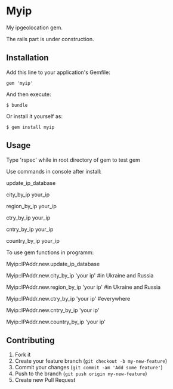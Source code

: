 # Myip

My ipgeolocation gem.

The rails part is under construction.

## Installation

Add this line to your application's Gemfile:

    gem 'myip'

And then execute:

    $ bundle

Or install it yourself as:

    $ gem install myip

## Usage
  
  Type 'rspec' while in root directory of gem to test gem

  Use commands in console after install:
  
  update_ip_database
  
  city_by_ip    your_ip
  
  region_by_ip  your_ip
  
  ctry_by_ip    your_ip
  
  cntry_by_ip   your_ip
  
  country_by_ip your_ip
  
  To use gem functions in programm:
  
  Myip::IPAddr.new.update_ip_database
  
  Myip::IPAddr.new.city_by_ip 'your ip'     #in Ukraine and Russia
  
  Myip::IPAddr.new.region_by_ip 'your ip'   #in Ukraine and Russia
  
  Myip::IPAddr.new.ctry_by_ip 'your ip'     #everywhere
  
  Myip::IPAddr.new.cntry_by_ip 'your ip'
  
  Myip::IPAddr.new.country_by_ip 'your ip'
  
## Contributing

1. Fork it
2. Create your feature branch (`git checkout -b my-new-feature`)
3. Commit your changes (`git commit -am 'Add some feature'`)
4. Push to the branch (`git push origin my-new-feature`)
5. Create new Pull Request
